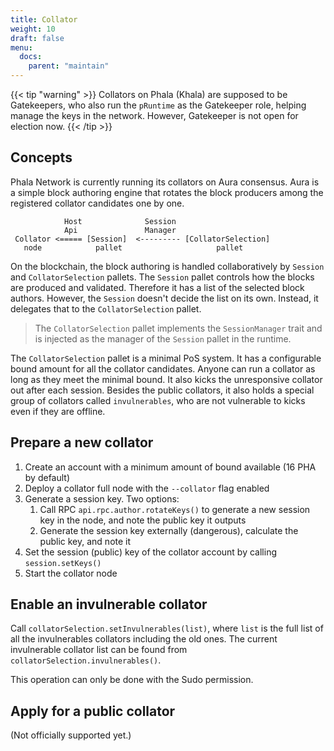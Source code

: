 ```yaml
---
title: Collator
weight: 10
draft: false
menu:
  docs:
    parent: "maintain"
---
```


{{< tip "warning" >}}
Collators on Phala (Khala) are supposed to be Gatekeepers, who also run the `pRuntime` as the Gatekeeper role, helping manage the keys in the network. However, Gatekeeper is not open for election now.
{{< /tip >}}

## Concepts

Phala Network is currently running its collators on Aura consensus. Aura is a simple block authoring engine that rotates the block producers among the registered collator candidates one by one.

```
            Host              Session
            Api               Manager
 Collator <===== [Session]  <--------- [CollatorSelection]
   node            pallet                     pallet
```

On the blockchain, the block authoring is handled collaboratively by `Session` and `CollatorSelection` pallets. The `Session` pallet controls how the blocks are produced and validated. Therefore it has a list of the selected block authors. However, the `Session` doesn't decide the list on its own. Instead, it delegates that to the `CollatorSelection` pallet.

> The `CollatorSelection` pallet implements the `SessionManager` trait and is injected as the manager of the `Session` pallet in the runtime.

The `CollatorSelection` pallet is a minimal PoS system. It has a configurable bound amount for all the collator candidates. Anyone can run a collator as long as they meet the minimal bound. It also kicks the unresponsive collator out after each session. Besides the public collators, it also holds a special group of collators called `invulnerables`, who are not vulnerable to kicks even if they are offline.

## Prepare a new collator

1. Create an account with a minimum amount of bound available (16 PHA by default)
2. Deploy a collator full node with the `--collator` flag enabled
3. Generate a session key. Two options:
   1. Call RPC `api.rpc.author.rotateKeys()` to generate a new session key in the node, and note the public key it outputs
   2. Generate the session key externally (dangerous), calculate the public key, and note it
4. Set the session (public) key of the collator account by calling `session.setKeys()`
5. Start the collator node

## Enable an invulnerable collator

Call `collatorSelection.setInvulnerables(list)`, where `list` is the full list of all the invulnerables collators including the old ones. The current invulnerable collator list can be found from `collatorSelection.invulnerables()`.

This operation can only be done with the Sudo permission.

## Apply for a public collator

(Not officially supported yet.)
